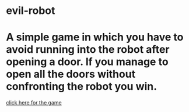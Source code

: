 # evil-robot
<h1>A simple game in which you have to avoid running into the robot after opening a door. If you manage to open all the doors without confronting the robot you win.</h1>
<a href="https://htmlpreview.github.io/?https://github.com/mauryapiyush76/evil-robot/blob/master/index.html">click here for the game</a>
